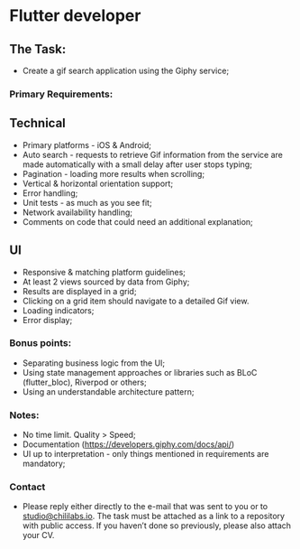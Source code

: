 # Flutter developer

## The Task:
- Create a gif search application using the Giphy service;

### Primary Requirements:
## Technical
- Primary platforms - iOS & Android;
- Auto search - requests to retrieve Gif information from the service are made automatically with a small delay after user stops typing;
- Pagination - loading more results when scrolling;
- Vertical & horizontal orientation support;
- Error handling;
- Unit tests - as much as you see fit;
- Network availability handling;
- Comments on code that could need an additional explanation;
  
## UI
- Responsive & matching platform guidelines;
- At least 2 views sourced by data from Giphy;
- Results are displayed in a grid;
- Clicking on a grid item should navigate to a detailed Gif view.
- Loading indicators;
- Error display;

### Bonus points:
- Separating business logic from the UI;
- Using state management approaches or libraries such as BLoC (flutter_bloc), Riverpod or others;
- Using an understandable architecture pattern;

### Notes:
- No time limit. Quality > Speed;
- Documentation (https://developers.giphy.com/docs/api/)
- UI up to interpretation - only things mentioned in requirements are mandatory;

### Contact
- Please reply either directly to the e-mail that was sent to you or to studio@chililabs.io. The task must be attached as a link to a repository with public access. If you haven’t done so previously, please also attach your CV.
